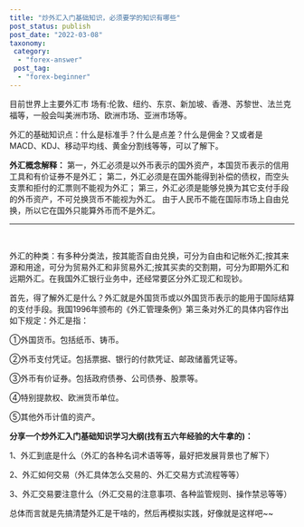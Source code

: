 ```yaml
---
title: "炒外汇入门基础知识，必须要学的知识有哪些"
post_status: publish
post_date: "2022-03-08"
taxonomy:
 category: 
  - "forex-answer"
 post_tag: 
  - "forex-beginner"
---
```


目前世界上主要外汇市 场有:伦敦、纽约、东京、新加坡、香港、苏黎世、法兰克福等，一般会叫美洲市场、欧洲市场、亚洲市场等。

外汇的基础知识点：什么是标准手？什么是点差？什么是佣金？又或者是MACD、KDJ、移动平均线、黄金分割线等等，可以了解下。

**外汇概念解释：** 第一，外汇必须是以外币表示的国外资产，本国货币表示的信用工具和有价证券不是外汇； 第二，外汇必须是在国外能得到补偿的债权，而空头支票和拒付的汇票则不能视为外汇； 第三，外汇必须是能够兑换为其它支付手段的外币资产，不可兑换货币不能视为外汇。 由于人民币不能在国际市场上自由兑换，所以它在国外只能算外币而不是外汇。

* * *

 

外汇的种类：有多种分类法，按其能否自由兑换，可分为自由和记帐外汇;按其来源和用途，可分为贸易外汇和非贸易外汇;按其买卖的交割期，可分为即期外汇和远期外汇。在我国外汇银行业务中，还经常要区分外汇现汇和现钞。

首先，得了解外汇是什么？外汇就是外国货币或以外国货币表示的能用于国际结算的支付手段。我国1996年颁布的《外汇管理条例》第三条对外汇的具体内容作出如下规定：外汇是指：

①外国货币。包括纸币、铸币。

②外币支付凭证。包括票据、银行的付款凭证、邮政储蓄凭证等。

③外币有价证券。包括政府债券、公司债券、股票等。

④特别提款权、欧洲货币单位。

⑤其他外币计值的资产。

**分享一个炒外汇入门基础知识学习大纲(找有五六年经验的大牛拿的)：**

1、外汇到底是什么（外汇的各种名词术语等等，最好把发展背景也了解下）

2、外汇如何交易（外汇具体怎么交易的、外汇交易方式流程等等）

3、外汇交易要注意什么（外汇交易的注意事项、各种监管规则、操作禁忌等等）

总体而言就是先搞清楚外汇是干啥的，然后再模拟实践，好像就是这样吧~~
